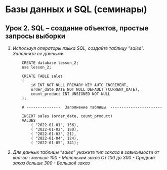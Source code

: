# Базы данных и SQL (семинары)

## Урок 2. SQL – создание объектов, простые запросы выборки

1. _Используя операторы языка SQL, 
    создайте таблицу “sales”. Заполните ее данными._

    ```
        CREATE database lesson_2;
        use lesson_2;

        CREATE TABLE sales
        (
            id INT NOT NULL PRIMARY KEY AUTO_INCREMENT,
            order_date DATE NOT NULL DEFAULT (CURRENT_DATE),
            count_product INT UNSIGNED NOT NULL
        );

        # ---------------  Заполнение таблицы  -----------------------
        
        INSERT sales (order_date, count_product)
        VALUES
            ( "2022-01-01", 156),
            ( "2022-01-02", 180),
            ( "2022-01-03", 21),
            ( "2022-01-04", 124),
            ( "2022-01-05", 341);

    ```

2.  _Для данных таблицы “sales” укажите тип заказа в зависимости от кол-ва : 
    меньше 100  -    Маленький заказ
    От 100 до 300 - Средний заказ
    больше 300  -     Большой заказ_

